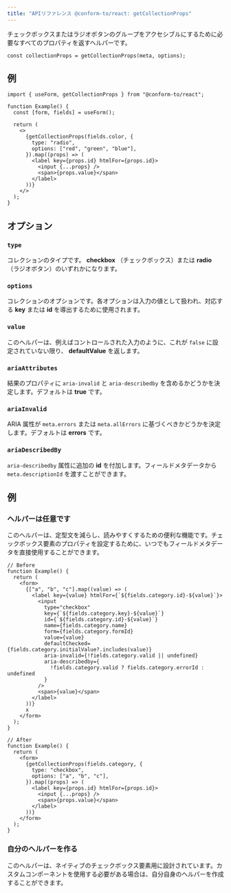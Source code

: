 ```yaml
---
title: "APIリファレンス @conform-to/react: getCollectionProps"
---
```


チェックボックスまたはラジオボタンのグループをアクセシブルにするために必要なすべてのプロパティを返すヘルパーです。

```tsx
const collectionProps = getCollectionProps(meta, options);
```

## 例

```tsx
import { useForm, getCollectionProps } from "@conform-to/react";

function Example() {
  const [form, fields] = useForm();

  return (
    <>
      {getCollectionProps(fields.color, {
        type: "radio",
        options: ["red", "green", "blue"],
      }).map((props) => (
        <label key={props.id} htmlFor={props.id}>
          <input {...props} />
          <span>{props.value}</span>
        </label>
      ))}
    </>
  );
}
```

## オプション

### `type`

コレクションのタイプです。 **checkbox** （チェックボックス）または **radio** （ラジオボタン）のいずれかになります。

### `options`

コレクションのオプションです。各オプションは入力の値として扱われ、対応する **key** または **id** を導出するために使用されます。

### `value`

このヘルパーは、例えばコントロールされた入力のように、これが `false` に設定されていない限り、 **defaultValue** を返します。

### `ariaAttributes`

結果のプロパティに `aria-invalid` と `aria-describedby` を含めるかどうかを決定します。デフォルトは **true** です。

### `ariaInvalid`

ARIA 属性が `meta.errors` または `meta.allErrors` に基づくべきかどうかを決定します。デフォルトは **errors** です。

### `ariaDescribedBy`

`aria-describedby` 属性に追加の **id** を付加します。フィールドメタデータから `meta.descriptionId` を渡すことができます。

## 例

### ヘルパーは任意です

このヘルパーは、定型文を減らし、読みやすくするための便利な機能です。チェックボックス要素のプロパティを設定するために、いつでもフィールドメタデータを直接使用することができます。

```tsx
// Before
function Example() {
  return (
    <form>
      {["a", "b", "c"].map((value) => (
        <label key={value} htmlFor={`${fields.category.id}-${value}`}>
          <input
            type="checkbox"
            key={`${fields.category.key}-${value}`}
            id={`${fields.category.id}-${value}`}
            name={fields.category.name}
            form={fields.category.formId}
            value={value}
            defaultChecked={fields.category.initialValue?.includes(value)}
            aria-invalid={!fields.category.valid || undefined}
            aria-describedby={
              !fields.category.valid ? fields.category.errorId : undefined
            }
          />
          <span>{value}</span>
        </label>
      ))}
      x
    </form>
  );
}

// After
function Example() {
  return (
    <form>
      {getCollectionProps(fields.category, {
        type: "checkbox",
        options: ["a", "b", "c"],
      }).map((props) => (
        <label key={props.id} htmlFor={props.id}>
          <input {...props} />
          <span>{props.value}</span>
        </label>
      ))}
    </form>
  );
}
```

### 自分のヘルパーを作る

このヘルパーは、ネイティブのチェックボックス要素用に設計されています。カスタムコンポーネントを使用する必要がある場合は、自分自身のヘルパーを作成することができます。
